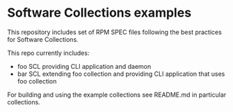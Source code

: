 Software Collections examples
=============================

This repository includes set of RPM SPEC files following the best practices
for Software Collections.

This repo currently includes:
  * foo SCL providing CLI application and daemon
  * bar SCL extending foo collection and providing CLI application that uses
  foo collection


For building and using the example collections see README.md in particular
collections.



